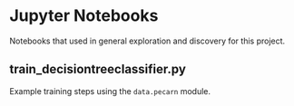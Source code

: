 # Jupyter Notebooks
Notebooks that used in general exploration and discovery for this project.

## train_decisiontreeclassifier.py
Example training steps using the `data.pecarn` module.